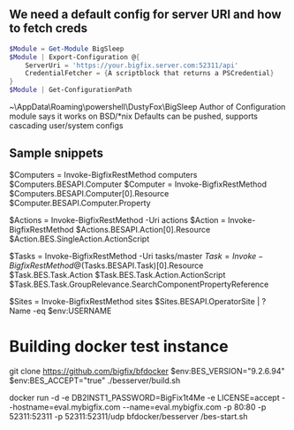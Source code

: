 ## We need a default config for server URI and how to fetch creds

``` powershell
$Module = Get-Module BigSleep
$Module | Export-Configuration @{
    ServerUri = 'https://your.bigfix.server.com:52311/api'
    CredentialFetcher = {A scriptblock that returns a PSCredential}
}
$Module | Get-ConfigurationPath
```

~\AppData\Roaming\powershell\DustyFox\BigSleep
Author of Configuration module says it works on BSD/*nix
Defaults can be pushed, supports cascading user/system configs

## Sample snippets

$Computers = Invoke-BigfixRestMethod computers
$Computers.BESAPI.Computer
$Computer = Invoke-BigfixRestMethod $Computers.BESAPI.Computer[0].Resource
$Computer.BESAPI.Computer.Property


$Actions = Invoke-BigfixRestMethod -Uri actions
$Action = Invoke-BigfixRestMethod $Actions.BESAPI.Action[0].Resource
$Action.BES.SingleAction.ActionScript


$Tasks = Invoke-BigfixRestMethod -Uri tasks/master
$Task = Invoke-BigfixRestMethod @($Tasks.BESAPI.Task)[0].Resource
$Task.BES.Task.Action
$Task.BES.Task.Action.ActionScript
$Task.BES.Task.GroupRelevance.SearchComponentPropertyReference


$Sites = Invoke-BigfixRestMethod sites
$Sites.BESAPI.OperatorSite | ? Name -eq $env:USERNAME

# Building docker test instance

git clone https://github.com/bigfix/bfdocker
$env:BES_VERSION="9.2.6.94"
$env:BES_ACCEPT="true"
./besserver/build.sh
<!-- in theory... in practice, I had to exec in to run thru the install wizard -->

docker run -d -e DB2INST1_PASSWORD=BigFix1t4Me -e LICENSE=accept --hostname=eval.mybigfix.com --name=eval.mybigfix.com -p 80:80 -p 52311:52311 -p 52311:52311/udp bfdocker/besserver /bes-start.sh
